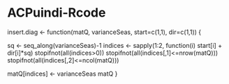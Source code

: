 # ACPuindi-Rcode
insert.diag <- function(matQ, varianceSeas, start=c(1,1), dir=c(1,1)) {
  
  sq <- seq_along(varianceSeas)-1
  indices <- sapply(1:2, function(i) start[i] + dir[i]*sq)
  stopifnot(all(indices>0))
  stopifnot(all(indices[,1]<=nrow(matQ)))
  stopifnot(all(indices[,2]<=ncol(matQ)))  
  
  matQ[indices] <- varianceSeas
  matQ
}

